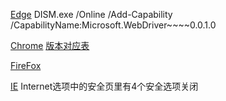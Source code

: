 [Edge](https://developer.microsoft.com/en-us/microsoft-edge/tools/webdriver/#downloads)  DISM.exe /Online /Add-Capability /CapabilityName:Microsoft.WebDriver~~~~0.0.1.0

[Chrome](http://chromedriver.storage.googleapis.com/index.html)   [版本对应表](https://blog.csdn.net/u013274435/article/details/78973353)

[FireFox](https://github.com/mozilla/geckodriver/releases/)

[IE](http://selenium-release.storage.googleapis.com/index.html)  Internet选项中的安全页里有4个安全选项关闭
